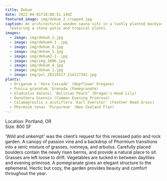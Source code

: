 ```yaml
---
title: Dekum
date: 2022-04-01T18:08:51.148Z
featured_image: img/dekum_2_cropped.jpg
caption: An architectural wooden sauna sits in a lushly planted backyard,
  featuring a stone patio and tropical plants.
images:
  - image: img/dekum_2.jpg
  - image: img/dekum4-1-.jpg
  - image: img/dekum_8.jpg
  - image: img/dekum_5.jpg
  - image: img/dekum2-1-.jpg
  - image: img/img_1606.jpg
  - image: img/dekum_4.jpg
  - image: img/dekum_1.jpg
  - image: img/pxl_20210317_214117341.jpg
plants:
  - Origanum x 'Xera Cascade' (Hopflower Oregano)
  - Punica granatum 'Grenada (Pomegranate)
  - Gladiolus dalenii 'Bolivian Peach’ (Dragon's-Head Lily)
  - Oenothera biennis (Common Evening Primrose)
  - Calamagrostis x acutiflora 'Karl Foerster' (Feather Reed Grass)
  - Phormium tenax 'Purpureum' (New Zealand Flax)
---
```

L﻿ocation: Portland, OR\
S﻿ize: 800 SF

'Wild and unkempt' was the client’s request for this recessed patio and rock garden. A canopy of passion vine and a backdrop of Phormium transitions into a xeric mixture of grasses, romneya, and arbutus. Carefully placed boulders contain the newly risen berms, and provide a natural place to sit. Grasses are left loose to drift. Vegetables are tucked in between daylilies and evening primrose. A pomegranate gives an elegant structure to the ephemeral. Hectic but cozy, the garden provides beauty and comfort throughout the year.